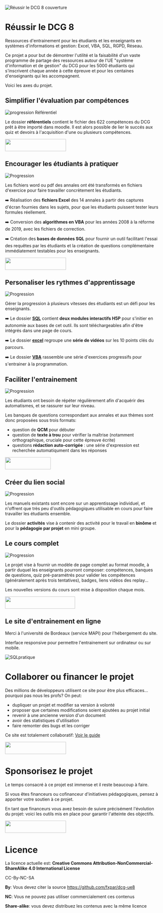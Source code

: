 ![Réussir le DCG 8 couverture](./xtras/couverture.jpg)
# Réussir le DCG 8
Ressources d'entrainement pour les étudiants et les enseignants en systèmes d'informations et gestion: Excel, VBA, SQL, RGPD, Réseau. 

Ce projet a pour but de démontrer l'utilité et la faisabilité d'un vaste programme de partage des ressources autour de l'UE "système d'information et de gestion" du DCG pour les 5000 étudiants qui s'inscrivent chaque année à cette épreuve et pour les centaines d'enseignants qui les accompagnent.

Voici les axes du projet. 

## Simplifier l'évaluation par compétences
![progression Référentiel](https://img.shields.io/badge/avancement-100%25-green)

Le dossier **référentiels** contient le fichier des 622 compétences du DCG prêt à être importé dans moodle. Il est alors possible de lier le succés aux quiz et devoirs à l'acquisition d'une ou plusieurs compétences. 

<a href="/referentiels"><img src="./xtras/voirReferentiel.svg" height="40px" width="200px"/></a>

## Encourager les étudiants à pratiquer
![Progression](https://img.shields.io/badge/avancement-40%25-orange)

Les fichiers word ou pdf des annales ont été transformés en fichiers d'exercice pour faire travailler concrètement les étudiants.

➡️ Réalisation des **fichiers Excel** des 14 annales à partir des captures d'écran fournies dans les sujets, pour que les étudiants puissent tester leurs formules réellement.

➡️ Conversion des **algorithmes en VBA** pour les années 2008 à la réforme de 2019, avec les fichiers de correction.

➡️ Création des **bases de données SQL** pour fournir un outil facilitant l'essai des requêtes par les étudiants et la création de questions complémentaire immédiatement testables pour les enseignants.

<a href="/annales"><img src="./xtras/voirAnnales.svg" height="40px" width="200px"/></a>

## Personaliser les rythmes d'apprentissage
![Progression](https://img.shields.io/badge/avancement-60%25-yellowgreen)

Gérer la progression à plusieurs vitesses des étudiants est un défi pour les enseignants. 

➡️ Le dossier [**SQL**](/sql) contient **deux modules interactifs H5P** pour s'initier en autonomie aux bases de cet outil. Ils sont téléchargeables afin d'être intégrés dans une page de cours.

➡️ Le dossier [**excel**](/excel) regroupe une **série de vidéos** sur les 10 points clés du parcours.

➡️ Le dossier [**VBA**](/vba) rassemble une série d'exercices progressifs pour s'entrainer à la programmation.


## Faciliter l'entrainement
![Progression](https://img.shields.io/badge/avancement-40%25-orange)

Les étudiants ont besoin de répéter régulièrement afin d'acquérir des automatismes, et se rassurer sur leur niveau. 

Les banques de questions correspondant aux annales et aux thèmes sont donc proposées sous trois formats:

* question de **QCM** pour débuter
* question de **texte à trou** pour vérifier la maîtrise (notamment orthographique, cruciale pour cette épreuve écrite)
* questions **rédaction auto-corrigée** : une série d'expression est recherchée automatiqument dans les réponses

<a href="/vba"><img src="./xtras/explorer.svg" height="40px" width="150px"/></a>

## Créer du lien social
![Progression](https://img.shields.io/badge/avancement-50%25-yellow)

Les manuels existants sont encore sur un apprentissage individuel, et n'offrent que très peu d'outils pédagogiques utilisable en cours pour faire travailler les étudiants ensemble.

Le dossier **activités** vise à contenir des activité pour le travail en **binôme** et pour la **pédagogie par projet** en mini groupe.


## Le cours complet
![Progression](https://img.shields.io/badge/avancement-50%25-lightgrey)

Le projet vise à fournir un modèle de page complet au format moodle, à partir duquel les enseignants pourront composer: compétences, banques de questions, quiz pré-paramétrés pour valider les compétences (généralement après trois tentatives), badges, liens vidéos des replay...

Les nouvelles versions du cours sont mise à disposition chaque mois.

<a href="https://github.com/fxpar/dcg-ue8/releases"><img src="./xtras/telechargerCours.svg" height="40px" width="230px"/></a>


## Le site d'entrainement en ligne
Merci à l'université de Bordeaux (service MAPI) pour l'hébergement du site.

Interface responsive pour permettre l'entrainement sur ordinateur ou sur mobile.

![SQLpratique](./xtras/SQLpratique.png)

	
# Collaborer ou financer le projet


Des millions de développeurs utilisent ce site pour être plus efficaces... pourquoi pas nous les profs? On peut: 

* dupliquer un projet et modifier sa version à volonté
* proposer que certaines modifications soient ajoutées au projet initial
* revenir à une ancienne version d'un document
* avoir des statistiques d'utilisation
* faire remonter des bugs et les corriger


Ce site est totalement collaboratif: [Voir le guide](./xtras/collaborer.md)

<a href="./xtras/collaborer.md"><img src="./xtras/collaborer.svg" height="40px" width="200px"/></a>

# Sponsorisez le projet
Le temps consacré à ce projet est immense et il reste beaucoup à faire. 

Si vous êtes financeurs ou cofinanceur d'initiatives pédagogiques, pensez à apporter votre soutien à ce projet.

En tant que financeurs vous avez besoin de suivre précisément l'évolution du projet: voici les outils mis en place pour garantir l'atteinte des objectifs.

<a href="./xtras/sponsoriser.md"><img src="./xtras/gestionProjet.svg" height="40px" width="200px"/></a>


# Licence
La licence actuelle est:
**Creative Commons Attribution-NonCommercial-ShareAlike 4.0 International License**

CC-By-NC-SA

**By**: Vous devez citer la source https://github.com/fxpar/dcg-ue8

**NC**: Vous ne pouvez pas utiliser commercialement ces contenus

**Share-alike**: vous devez distribuez les contenus avec la même licence


 